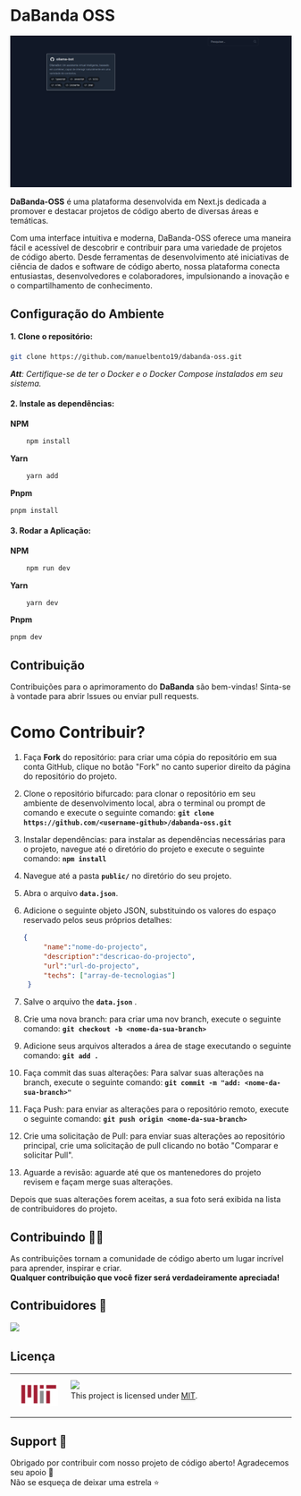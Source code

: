 # DaBanda OSS 

![Resultado final do projeto](./public/preview.png)

**DaBanda-OSS** é uma plataforma desenvolvida em Next.js dedicada a promover e destacar projetos de código aberto de diversas áreas e temáticas.

Com uma interface intuitiva e moderna, DaBanda-OSS oferece uma maneira fácil e acessível de descobrir e contribuir para uma variedade de projetos de código aberto. Desde ferramentas de desenvolvimento até iniciativas de ciência de dados e software de código aberto, nossa plataforma conecta entusiastas, desenvolvedores e colaboradores, impulsionando a inovação e o compartilhamento de conhecimento.

## Configuração do Ambiente

#### 1. Clone o repositório:
```sh
git clone https://github.com/manuelbento19/dabanda-oss.git
```
***Att**: Certifique-se de ter o Docker e o Docker Compose instalados em seu sistema.*

#### 2. Instale as dependências:
**NPM**
```sh
    npm install
```
**Yarn**
```sh
    yarn add
```
  **Pnpm**
  ```sh
  pnpm install
  ```
#### 3. Rodar a Aplicação:
**NPM**
```sh
    npm run dev
```
**Yarn**
```sh
    yarn dev
```
  **Pnpm**
  ```sh
  pnpm dev
  ```
## Contribuição
Contribuições para o aprimoramento do **DaBanda** são bem-vindas! Sinta-se à vontade para abrir Issues ou enviar pull requests.

# Como Contribuir?
1. Faça **Fork** do repositório: para criar uma cópia do repositório em sua conta GitHub, clique no botão "Fork" no canto superior direito da página do repositório do projeto.

2. Clone o repositório bifurcado: para clonar o repositório em seu ambiente de desenvolvimento local, abra o terminal ou prompt de comando e execute o seguinte comando:
   **`git clone https://github.com/<username-github>/dabanda-oss.git`**

3. Instalar dependências: para instalar as dependências necessárias para o projeto, navegue até o diretório do projeto e execute o seguinte comando:
   **`npm install`**
4. Navegue até a pasta **`public/`** no diretório do seu projeto.

5. Abra o arquivo **`data.json`**.
6. Adicione o seguinte objeto JSON, substituindo os valores do espaço reservado pelos seus próprios detalhes:
   ```json
   {
        "name":"nome-do-projecto",
        "description":"descricao-do-projecto",
        "url":"url-do-projecto",
        "techs": ["array-de-tecnologias"]
    }
   ```
7. Salve o arquivo the **`data.json`** .
11. Crie uma nova branch: para criar uma nov branch, execute o seguinte comando:
    **`git checkout -b <nome-da-sua-branch>`**
12. Adicione seus arquivos alterados a área de stage executando o seguinte comando:
    **`git add .`**
13. Faça commit das suas alterações: Para salvar suas alterações na branch, execute o seguinte comando:
    **`git commit -m "add: <nome-da-sua-branch>"`**
14. Faça Push: para enviar as alterações para o repositório remoto, execute o seguinte comando:
    **`git push origin <nome-da-sua-branch>`**
15. Crie uma solicitação de Pull: para enviar suas alterações ao repositório principal, crie uma solicitação de pull clicando no botão "Comparar e solicitar Pull".
16. Aguarde a revisão: aguarde até que os mantenedores do projeto revisem e façam merge suas alterações.

Depois que suas alterações forem aceitas, a sua foto será exibida na lista de contribuidores do projeto.

## Contribuindo 👨‍💻

As contribuições tornam a comunidade de código aberto um lugar incrível para aprender, inspirar e criar.
<br>
**Qualquer contribuição que você fizer será verdadeiramente apreciada!**

<a id="contributors"></a>

## Contribuidores 🤝

<a href="https://github.com/manuelbento19/dabanda-oss/graphs/contributors">
  <img src="https://contrib.rocks/image?repo=manuelbento19/dabanda-oss" />
</a>

<a id="license"></a>

## Licença

<table>
  <tr>
     <td>
       <p align="center"> <img src="https://github.com/malivinayak/malivinayak/blob/main/LICENSE-Logo/MIT.png?raw=true" width="80%"></img>
    </td>
    <td> 
      <img src="https://img.shields.io/badge/License-MIT-yellow.svg"/> <br> 
This project is licensed under <a href="./LICENSE">MIT</a>. <img width=2300/>
    </td>
  </tr>
</table>

<a id="support"></a>

## Support 🙏

Obrigado por contribuir com nosso projeto de código aberto! Agradecemos seu apoio 🚀 <br>
Não se esqueça de deixar uma estrela ⭐